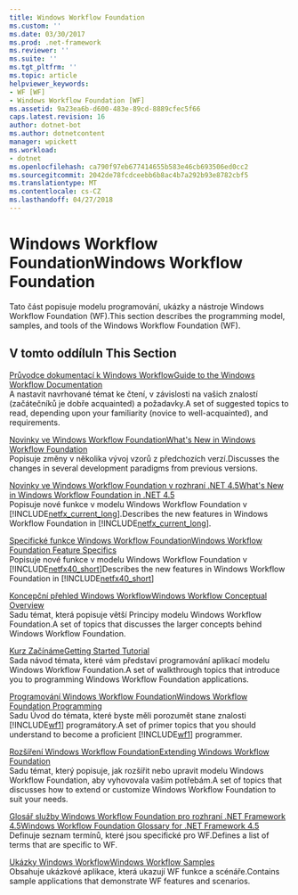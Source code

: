 ```yaml
---
title: Windows Workflow Foundation
ms.custom: ''
ms.date: 03/30/2017
ms.prod: .net-framework
ms.reviewer: ''
ms.suite: ''
ms.tgt_pltfrm: ''
ms.topic: article
helpviewer_keywords:
- WF [WF]
- Windows Workflow Foundation [WF]
ms.assetid: 9a23ea6b-d600-483e-89cd-8889cfec5f66
caps.latest.revision: 16
author: dotnet-bot
ms.author: dotnetcontent
manager: wpickett
ms.workload:
- dotnet
ms.openlocfilehash: ca790f97eb677414655b583e46cb693506ed0cc2
ms.sourcegitcommit: 2042de78fcdceebb6b8ac4b7a292b93e8782cbf5
ms.translationtype: MT
ms.contentlocale: cs-CZ
ms.lasthandoff: 04/27/2018
---
```

# <a name="windows-workflow-foundation"></a><span data-ttu-id="9384c-102">Windows Workflow Foundation</span><span class="sxs-lookup"><span data-stu-id="9384c-102">Windows Workflow Foundation</span></span>
<span data-ttu-id="9384c-103">Tato část popisuje modelu programování, ukázky a nástroje Windows Workflow Foundation (WF).</span><span class="sxs-lookup"><span data-stu-id="9384c-103">This section describes the programming model, samples, and tools of the Windows Workflow Foundation (WF).</span></span>  
  
## <a name="in-this-section"></a><span data-ttu-id="9384c-104">V tomto oddílu</span><span class="sxs-lookup"><span data-stu-id="9384c-104">In This Section</span></span>  
 [<span data-ttu-id="9384c-105">Průvodce dokumentací k Windows Workflow</span><span class="sxs-lookup"><span data-stu-id="9384c-105">Guide to the Windows Workflow Documentation</span></span>](../../../docs/framework/windows-workflow-foundation/guide-to-the-documentation.md)  
 <span data-ttu-id="9384c-106">A nastavit navrhované témat ke čtení, v závislosti na vašich znalostí (začátečníků je dobře acquainted) a požadavky.</span><span class="sxs-lookup"><span data-stu-id="9384c-106">A set of suggested topics to read, depending upon your familiarity (novice to well-acquainted), and requirements.</span></span>  
  
 [<span data-ttu-id="9384c-107">Novinky ve Windows Workflow Foundation</span><span class="sxs-lookup"><span data-stu-id="9384c-107">What's New in Windows Workflow Foundation</span></span>](../../../docs/framework/windows-workflow-foundation/whats-new.md)  
 <span data-ttu-id="9384c-108">Popisuje změny v několika vývoj vzorů z předchozích verzí.</span><span class="sxs-lookup"><span data-stu-id="9384c-108">Discusses the changes in several development paradigms from previous versions.</span></span>  
  
 [<span data-ttu-id="9384c-109">Novinky ve Windows Workflow Foundation v rozhraní .NET 4.5</span><span class="sxs-lookup"><span data-stu-id="9384c-109">What's New in Windows Workflow Foundation in .NET 4.5</span></span>](../../../docs/framework/windows-workflow-foundation/whats-new-in-wf-in-dotnet.md)  
 <span data-ttu-id="9384c-110">Popisuje nové funkce v modelu Windows Workflow Foundation v [!INCLUDE[netfx_current_long](../../../includes/netfx-current-long-md.md)].</span><span class="sxs-lookup"><span data-stu-id="9384c-110">Describes the new features in Windows Workflow Foundation in [!INCLUDE[netfx_current_long](../../../includes/netfx-current-long-md.md)].</span></span>  
  
 [<span data-ttu-id="9384c-111">Specifické funkce Windows Workflow Foundation</span><span class="sxs-lookup"><span data-stu-id="9384c-111">Windows Workflow Foundation Feature Specifics</span></span>](../../../docs/framework/windows-workflow-foundation/feature-specifics.md)  
 <span data-ttu-id="9384c-112">Popisuje nové funkce v modelu Windows Workflow Foundation v  [!INCLUDE[netfx40_short](../../../includes/netfx40-short-md.md)]</span><span class="sxs-lookup"><span data-stu-id="9384c-112">Describes the new features in Windows Workflow Foundation in  [!INCLUDE[netfx40_short](../../../includes/netfx40-short-md.md)]</span></span>  
  
 [<span data-ttu-id="9384c-113">Koncepční přehled Windows Workflow</span><span class="sxs-lookup"><span data-stu-id="9384c-113">Windows Workflow Conceptual Overview</span></span>](../../../docs/framework/windows-workflow-foundation/conceptual-overview.md)  
 <span data-ttu-id="9384c-114">Sadu témat, která popisuje větší Principy modelu Windows Workflow Foundation.</span><span class="sxs-lookup"><span data-stu-id="9384c-114">A set of topics that discusses the larger concepts behind Windows Workflow Foundation.</span></span>  
  
 [<span data-ttu-id="9384c-115">Kurz Začínáme</span><span class="sxs-lookup"><span data-stu-id="9384c-115">Getting Started Tutorial</span></span>](../../../docs/framework/windows-workflow-foundation/getting-started-tutorial.md)  
 <span data-ttu-id="9384c-116">Sada návod témata, které vám představí programování aplikací modelu Windows Workflow Foundation.</span><span class="sxs-lookup"><span data-stu-id="9384c-116">A set of walkthrough topics that introduce you to programming Windows Workflow Foundation applications.</span></span>  
  
 [<span data-ttu-id="9384c-117">Programování Windows Workflow Foundation</span><span class="sxs-lookup"><span data-stu-id="9384c-117">Windows Workflow Foundation Programming</span></span>](../../../docs/framework/windows-workflow-foundation/programming.md)  
 <span data-ttu-id="9384c-118">Sadu Úvod do témata, které byste měli porozumět stane znalosti [!INCLUDE[wf1](../../../includes/wf1-md.md)] programátory.</span><span class="sxs-lookup"><span data-stu-id="9384c-118">A set of primer topics that you should understand to become a proficient [!INCLUDE[wf1](../../../includes/wf1-md.md)] programmer.</span></span>  
  
 [<span data-ttu-id="9384c-119">Rozšíření Windows Workflow Foundation</span><span class="sxs-lookup"><span data-stu-id="9384c-119">Extending Windows Workflow Foundation</span></span>](../../../docs/framework/windows-workflow-foundation/extend.md)  
 <span data-ttu-id="9384c-120">Sadu témat, který popisuje, jak rozšířit nebo upravit modelu Windows Workflow Foundation, aby vyhovovala vašim potřebám.</span><span class="sxs-lookup"><span data-stu-id="9384c-120">A set of topics that discusses how to extend or customize Windows Workflow Foundation to suit your needs.</span></span>  
  
 [<span data-ttu-id="9384c-121">Glosář služby Windows Workflow Foundation pro rozhraní .NET Framework 4.5</span><span class="sxs-lookup"><span data-stu-id="9384c-121">Windows Workflow Foundation Glossary for .NET Framework 4.5</span></span>](../../../docs/framework/windows-workflow-foundation/glossary.md)  
 <span data-ttu-id="9384c-122">Definuje seznam termínů, které jsou specifické pro WF.</span><span class="sxs-lookup"><span data-stu-id="9384c-122">Defines a list of terms that are specific to WF.</span></span>  
  
 [<span data-ttu-id="9384c-123">Ukázky Windows Workflow</span><span class="sxs-lookup"><span data-stu-id="9384c-123">Windows Workflow Samples</span></span>](../../../docs/framework/windows-workflow-foundation/samples/index.md)  
 <span data-ttu-id="9384c-124">Obsahuje ukázkové aplikace, která ukazují WF funkce a scénáře.</span><span class="sxs-lookup"><span data-stu-id="9384c-124">Contains sample applications that demonstrate WF features and scenarios.</span></span>
